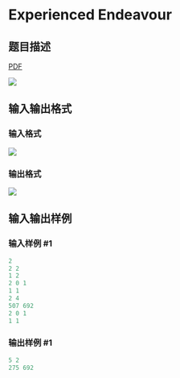 # Experienced Endeavour

## 题目描述

[problemUrl]: https://uva.onlinejudge.org/index.php?option=com_onlinejudge&Itemid=8&category=27&page=show_problem&problem=2546

[PDF](https://uva.onlinejudge.org/external/115/p11551.pdf)

![](https://cdn.luogu.com.cn/upload/vjudge_pic/UVA11551/abd908974ad6baaf0753982c52f0efc7750ef39e.png)

## 输入输出格式

### 输入格式

![](https://cdn.luogu.com.cn/upload/vjudge_pic/UVA11551/39f3bce338613256f0967ece81ef74321336bbfd.png)

### 输出格式

![](https://cdn.luogu.com.cn/upload/vjudge_pic/UVA11551/6f1b0f25bf0dcd8a2606ef0dbd3624549954a501.png)

## 输入输出样例

### 输入样例 #1

```cpp
2
2 2
1 2
2 0 1
1 1
2 4
507 692
2 0 1
1 1
```


### 输出样例 #1

```cpp
5 2
275 692
```


